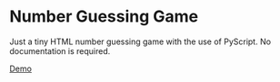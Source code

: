 # Number Guessing Game
Just a tiny HTML number guessing game with the use of PyScript. No documentation is required.

[Demo](https://yuzuk1shimotsuki.github.io/number-guessing-game/)
